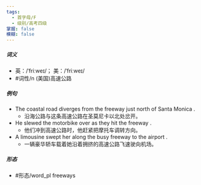 ```yaml
---
tags:
  - 首字母/F
  - 级别/高考四级
掌握: false
模糊: false
---
```

##### 词义
- 英：/ˈfriːweɪ/； 美：/ˈfriːweɪ/
- #词性/n  (美国)高速公路
##### 例句
- The coastal road diverges from the freeway just north of Santa Monica .
	- 沿海公路与这条高速公路在圣莫尼卡以北处岔开。
- He slewed the motorbike over as they hit the freeway .
	- 他们冲到高速公路时，他赶紧把摩托车调转方向。
- A limousine swept her along the busy freeway to the airport .
	- 一辆豪华轿车载着她沿着拥挤的高速公路飞速驶向机场。
##### 形态
- #形态/word_pl freeways
